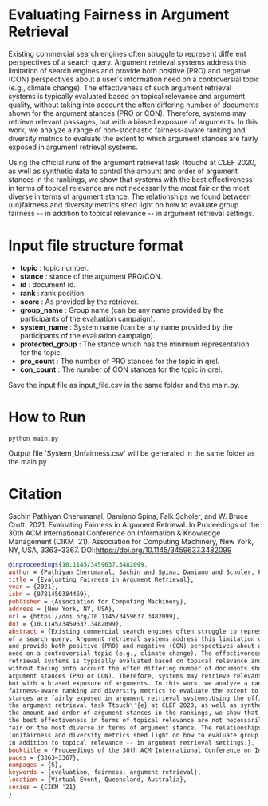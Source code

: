 # Evaluating Fairness in Argument Retrieval

Existing commercial search engines often struggle to represent different perspectives of a search query. Argument retrieval systems address this limitation of search engines and provide both positive (PRO) and negative (CON) perspectives about a user's information need on a controversial topic (e.g., climate change). The effectiveness of such argument retrieval systems is typically evaluated based on topical relevance and argument quality, without taking into account the often differing number of documents shown for the argument stances (PRO or CON). Therefore, systems may retrieve relevant passages, but with a biased exposure of arguments. In this work, we analyze a range of non-stochastic fairness-aware ranking and diversity metrics to evaluate the extent to which argument stances are fairly exposed in argument retrieval systems.

Using the official runs of the argument retrieval task Ttouché at CLEF 2020, as well as synthetic data to control the amount and order of argument stances in the rankings, we show that systems with the best effectiveness in terms of topical relevance are not necessarily the most fair or the most diverse in terms of argument stance. The relationships we found between (un)fairness and diversity metrics shed light on how to evaluate group fairness -- in addition to topical relevance -- in argument retrieval settings.

# Input file structure format

- **topic** : topic number.
- **stance** : stance of the argument PRO/CON.
- **id** : document id.
- **rank** : rank position.
- **score** : As provided by the retriever.
- **group_name** : Group name (can be any name provided by the participants of the evaluation campaign).
- **system_name** : System name (can be any name provided by the participants of the evaluation campaign).
- **protected_group** : The stance which has the minimum representation for the topic.
- **pro_count** : The number of PRO stances for the topic in qrel.
- **con_count** : The number of CON stances for the topic in qrel.

Save the input file as input_file.csv in the same folder and the main.py.

# How to Run

`python main.py`

Output file 'System_Unfairness.csv' will be generated in the same folder as the main.py


# Citation

Sachin Pathiyan Cherumanal, Damiano Spina, Falk Scholer, and W. Bruce Croft. 2021. Evaluating Fairness in Argument Retrieval. In Proceedings of the 30th ACM International Conference on Information & Knowledge Management (CIKM '21). Association for Computing Machinery, New York, NY, USA, 3363–3367. DOI:https://doi.org/10.1145/3459637.3482099

```bibtex
@inproceedings{10.1145/3459637.3482099,
author = {Pathiyan Cherumanal, Sachin and Spina, Damiano and Scholer, Falk and Croft, W. Bruce},
title = {Evaluating Fairness in Argument Retrieval},
year = {2021},
isbn = {9781450384469},
publisher = {Association for Computing Machinery},
address = {New York, NY, USA},
url = {https://doi.org/10.1145/3459637.3482099},
doi = {10.1145/3459637.3482099},
abstract = {Existing commercial search engines often struggle to represent different perspectives
of a search query. Argument retrieval systems address this limitation of search engines
and provide both positive (PRO) and negative (CON) perspectives about a user's information
need on a controversial topic (e.g., climate change). The effectiveness of such argument
retrieval systems is typically evaluated based on topical relevance and argument quality,
without taking into account the often differing number of documents shown for the
argument stances (PRO or CON). Therefore, systems may retrieve relevant passages,
but with a biased exposure of arguments. In this work, we analyze a range of non-stochastic
fairness-aware ranking and diversity metrics to evaluate the extent to which argument
stances are fairly exposed in argument retrieval systems.Using the official runs of
the argument retrieval task Ttouch\'{e} at CLEF 2020, as well as synthetic data to control
the amount and order of argument stances in the rankings, we show that systems with
the best effectiveness in terms of topical relevance are not necessarily the most
fair or the most diverse in terms of argument stance. The relationships we found between
(un)fairness and diversity metrics shed light on how to evaluate group fairness --
in addition to topical relevance -- in argument retrieval settings.},
booktitle = {Proceedings of the 30th ACM International Conference on Information &amp; Knowledge Management},
pages = {3363–3367},
numpages = {5},
keywords = {evaluation, fairness, argument retrieval},
location = {Virtual Event, Queensland, Australia},
series = {CIKM '21}
}
```
